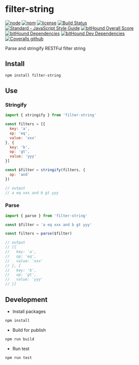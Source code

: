 # filter-string

[![node](https://img.shields.io/node/v/filter-string.svg)](https://www.npmjs.com/package/filter-string)
[![npm](https://img.shields.io/npm/v/filter-string.svg)](https://www.npmjs.com/package/filter-string)
[![license](https://img.shields.io/npm/l/filter-string.svg)](https://github.com/kagawagao/filter-string/blob/master/LICENSE)
[![Build Status](https://travis-ci.org/kagawagao/filter-string.svg?branch=master)](https://travis-ci.org/kagawagao/filter-string)
[![Standard - JavaScript Style Guide](https://img.shields.io/badge/code_style-standard-brightgreen.svg)](http://standardjs.com/)
[![bitHound Overall Score](https://www.bithound.io/github/kagawagao/filter-string/badges/score.svg)](https://www.bithound.io/github/kagawagao/filter-string)
[![bitHound Dependencies](https://www.bithound.io/github/kagawagao/filter-string/badges/dependencies.svg)](https://www.bithound.io/github/kagawagao/filter-string/master/dependencies/npm)
[![bitHound Dev Dependencies](https://www.bithound.io/github/kagawagao/filter-string/badges/devDependencies.svg)](https://www.bithound.io/github/kagawagao/filter-string/master/dependencies/npm)
[![Coveralls github](https://img.shields.io/coveralls/github/kagawagao/filter-string.svg)](https://coveralls.io/github/kagawagao/filter-string)

Parse and stringify RESTFul filter string

## Install

```bash
npm install filter-string
```

## Use

### Stringify

```javascript
import { stringify } from 'filter-string'

const filters = [{
  key: 'a',
  op: 'eq',
  value: 'xxx'
}, {
  key: 'b',
  op: 'gt',
  value: 'yyy'
}]

const $filter = stringify(filters, {
  op: 'and'
})

// output
// a eq xxx and b gt yyy
```

### Parse

```javascript
import { parse } from 'filter-string'

const $filter = 'a eq xxx and b gt yyy'

const filters = parse($filter)

// output
// [{
//   key: 'a',
//   op: 'eq',
//   value: 'xxx'
// }, {
//   key: 'b',
//   op: 'gt',
//   value: 'yyy'
// }]
```

## Development

- Install packages

```bash
npm install
```

- Build for publish

```bash
npm run build
```

- Run test

```bash
npm run test
```
